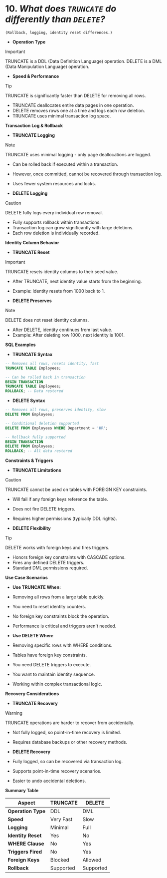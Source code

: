 # 10. *What does `TRUNCATE` do differently than `DELETE`?*
    (Rollback, logging, identity reset differences.)

*   **Operation Type**
> [!IMPORTANT]
> TRUNCATE is a DDL (Data Definition Language) operation.
> DELETE is a DML (Data Manipulation Language) operation.

*   **Speed & Performance**
> [!TIP]
> TRUNCATE is significantly faster than DELETE for removing all rows.
*   TRUNCATE deallocates entire data pages in one operation.
*   DELETE removes rows one at a time and logs each row deletion.
*   TRUNCATE uses minimal transaction log space.

**Transaction Log & Rollback**

*   **TRUNCATE Logging**
> [!NOTE]
> TRUNCATE uses minimal logging - only page deallocations are logged.
*   Can be rolled back if executed within a transaction.
*   However, once committed, cannot be recovered through transaction log.
*   Uses fewer system resources and locks.

*   **DELETE Logging**
> [!CAUTION]
> DELETE fully logs every individual row removal.
*   Fully supports rollback within transactions.
*   Transaction log can grow significantly with large deletions.
*   Each row deletion is individually recorded.

**Identity Column Behavior**

*   **TRUNCATE Reset**
> [!IMPORTANT]
> TRUNCATE resets identity columns to their seed value.
*   After TRUNCATE, next identity value starts from the beginning.
*   Example: Identity resets from 1000 back to 1.

*   **DELETE Preserves**
> [!NOTE]
> DELETE does not reset identity columns.
*   After DELETE, identity continues from last value.
*   Example: After deleting row 1000, next identity is 1001.

**SQL Examples**

*   **TRUNCATE Syntax**
```sql
-- Removes all rows, resets identity, fast
TRUNCATE TABLE Employees;

-- Can be rolled back in transaction
BEGIN TRANSACTION
TRUNCATE TABLE Employees;
ROLLBACK; -- Data restored
```

*   **DELETE Syntax**
```sql
-- Removes all rows, preserves identity, slow
DELETE FROM Employees;

-- Conditional deletion supported
DELETE FROM Employees WHERE Department = 'HR';

-- Rollback fully supported
BEGIN TRANSACTION
DELETE FROM Employees;
ROLLBACK; -- All data restored
```

**Constraints & Triggers**

*   **TRUNCATE Limitations**
> [!CAUTION]
> TRUNCATE cannot be used on tables with FOREIGN KEY constraints.
*   Will fail if any foreign keys reference the table.
*   Does not fire DELETE triggers.
*   Requires higher permissions (typically DDL rights).

*   **DELETE Flexibility**
> [!TIP]
> DELETE works with foreign keys and fires triggers.
*   Honors foreign key constraints with CASCADE options.
*   Fires any defined DELETE triggers.
*   Standard DML permissions required.

**Use Case Scenarios**

*   **Use TRUNCATE When:**
*   Removing all rows from a large table quickly.
*   You need to reset identity counters.
*   No foreign key constraints block the operation.
*   Performance is critical and triggers aren't needed.

*   **Use DELETE When:**
*   Removing specific rows with WHERE conditions.
*   Tables have foreign key constraints.
*   You need DELETE triggers to execute.
*   You want to maintain identity sequence.
*   Working within complex transactional logic.

**Recovery Considerations**

*   **TRUNCATE Recovery**
> [!WARNING]
> TRUNCATE operations are harder to recover from accidentally.
*   Not fully logged, so point-in-time recovery is limited.
*   Requires database backups or other recovery methods.

*   **DELETE Recovery**
*   Fully logged, so can be recovered via transaction log.
*   Supports point-in-time recovery scenarios.
*   Easier to undo accidental deletions.

**Summary Table**

| Aspect | TRUNCATE | DELETE |
|--------|----------|---------|
| **Operation Type** | DDL | DML |
| **Speed** | Very Fast | Slow |
| **Logging** | Minimal | Full |
| **Identity Reset** | Yes | No |
| **WHERE Clause** | No | Yes |
| **Triggers Fired** | No | Yes |
| **Foreign Keys** | Blocked | Allowed |
| **Rollback** | Supported | Supported |
